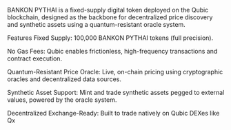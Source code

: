 BANKON PYTHAI is a fixed-supply digital token deployed on the Qubic blockchain, designed as the backbone for decentralized price discovery and synthetic assets using a quantum-resistant oracle system.

Features
Fixed Supply: 100,000 BANKON PYTHAI tokens (full precision).

No Gas Fees: Qubic enables frictionless, high-frequency transactions and contract execution.

Quantum-Resistant Price Oracle: Live, on-chain pricing using cryptographic oracles and decentralized data sources.

Synthetic Asset Support: Mint and trade synthetic assets pegged to external values, powered by the oracle system.

Decentralized Exchange-Ready: Built to trade natively on Qubic DEXes like Qx
